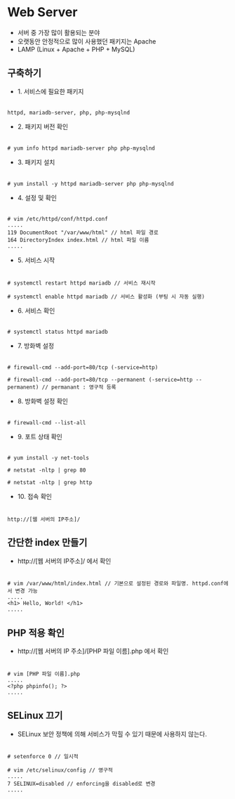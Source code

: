 # Web Server

- 서버 중 가장 많이 활용되는 분야
- 오랫동안 안정적으로 많이 사용했던 패키지는 Apache
- LAMP (Linux + Apache + PHP + MySQL)

## 구축하기

- 1\. 서비스에 필요한 패키지

######

    httpd, mariadb-server, php, php-mysqlnd

- 2\. 패키지 버전 확인

######

    # yum info httpd mariadb-server php php-mysqlnd

- 3\. 패키지 설치

######

    # yum install -y httpd mariadb-server php php-mysqlnd

- 4\. 설정 및 확인

######

    # vim /etc/httpd/conf/httpd.conf
    .....
    119 DocumentRoot "/var/www/html" // html 파일 경로
    164 DirectoryIndex index.html // html 파일 이름
    .....

- 5\. 서비스 시작

######

    # systemctl restart httpd mariadb // 서비스 재시작

    # systemctl enable httpd mariadb // 서비스 활성화 (부팅 시 자동 실행)

- 6\. 서비스 확인

######

    # systemctl status httpd mariadb

- 7\. 방화벽 설정

######

    # firewall-cmd --add-port=80/tcp (-service=http)

    # firewall-cmd --add-port=80/tcp --permanent (-service=http --permanent) // permanant : 영구적 등록

- 8\. 방화벽 설정 확인

######

    # firewall-cmd --list-all

- 9\. 포트 상태 확인

######

    # yum install -y net-tools

    # netstat -nltp | grep 80

    # netstat -nltp | grep http

- 10\. 접속 확인

######

    http://[웹 서버의 IP주소]/

## 간단한 index 만들기

- http://[웹 서버의 IP주소]/ 에서 확인

######

    # vim /var/www/html/index.html // 기본으로 설정된 경로와 파일명. httpd.conf에서 변경 가능
    .....
    <h1> Hello, World! </h1>
    .....

## PHP 적용 확인

- http://[웹 서버의 IP 주소]/[PHP 파일 이름].php 에서 확인

######

    # vim [PHP 파일 이름].php
    .....
    <?php phpinfo(); ?>
    .....

## SELinux 끄기

- SELinux 보안 정책에 의해 서비스가 막힐 수 있기 때문에 사용하지 않는다.

######

    # setenforce 0 // 일시적

    # vim /etc/selinux/config // 영구적
    .....
    7 SELINUX=disabled // enforcing을 disabled로 변경
    .....
